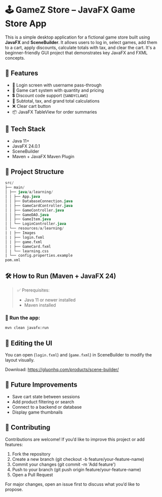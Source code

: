 # 🕹️ GameZ Store – JavaFX Game Store App
This is a simple desktop application for a fictional game store built using **JavaFX** and **SceneBuilder**. 
It allows users to log in, select games, add them to a cart, apply discounts, calculate totals with tax, and clear the cart. 
It's a beginner-friendly GUI project that demonstrates key JavaFX and FXML concepts.

## 🚀 Features
- 🔐 Login screen with username pass-through
- 🛒 Game cart system with quantity and pricing
- 💲 Discount code support (`SANDYCLAWS`)
- 🧾 Subtotal, tax, and grand total calculations
- ❌ Clear cart button
- 📦 JavaFX TableView for order summaries

## 🧰 Tech Stack
- Java 11+
- JavaFX 24.0.1
- SceneBuilder
- Maven + JavaFX Maven Plugin

## 📁 Project Structure
```sql
src/
├── main/
│ ├── java/a/learning/
│ │ ├── App.java
│ │ ├── DatabaseConnection.java
│ │ ├── GameCardController.java
│ │ ├── GameController.java
│ │ ├── GameDAO.java
│ │ ├── GameItem.java
│ │ └── LoginController.java
│ └── resources/a/learning/
| | ├── Images
│ | ├── login.fxml
│ | ├── game.fxml
│ | ├── GameCard.fxml
│ | └── learning.css
| └── config.properties.example
pom.xml
```
## 🛠️ How to Run (Maven + JavaFX 24)
> ✅ Prerequisites:
> - Java 11 or newer installed
> - Maven installed

### 🚀 Run the app:

```bash
mvn clean javafx:run
```

## 🧩 Editing the UI
You can open (`login.fxml`) and (`game.fxml`) in SceneBuilder to modify the layout visually.

Download: https://gluonhq.com/products/scene-builder/

## 🔧 Future Improvements
- Save cart state between sessions
- Add product filtering or search
- Connect to a backend or database
- Display game thumbnails

## 🤝 Contributing
Contributions are welcome! If you’d like to improve this project or add features:

1. Fork the repository
2. Create a new branch (git checkout -b feature/your-feature-name)
3. Commit your changes (git commit -m 'Add feature')
4. Push to your branch (git push origin feature/your-feature-name)
5. Open a Pull Request

For major changes, open an issue first to discuss what you’d like to propose.
